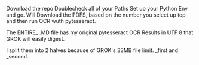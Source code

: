 Download the repo
Doublecheck all of your Paths
Set up your Python Env and go.
Will Download the PDFS, based pn the number you select up top and then run OCR wuth pytesseract.

The ENTIRE_ .MD file has my original pytesseract OCR Results in UTF 8 that GROK will easily digest.

I split them into 2 halves because of GROK's 33MB file limit.  _first and _second.
